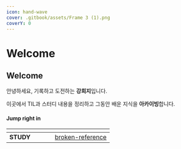 ```yaml
---
icon: hand-wave
cover: .gitbook/assets/Frame 3 (1).png
coverY: 0
---
```


# Welcome

## Welcome

안녕하세요, 기록하고 도전하는 **강희지**입니다.

이곳에서 TIL과 스터디 내용을 정리하고 그동안 배운 지식을 **아카이빙**합니다.

#### Jump right in

<table data-view="cards"><thead><tr><th></th><th></th><th data-hidden data-card-cover data-type="files"></th><th data-hidden></th><th data-hidden data-card-target data-type="content-ref"></th></tr></thead><tbody><tr><td><strong>STUDY</strong></td><td></td><td></td><td></td><td><a href="broken-reference/">broken-reference</a></td></tr></tbody></table>
